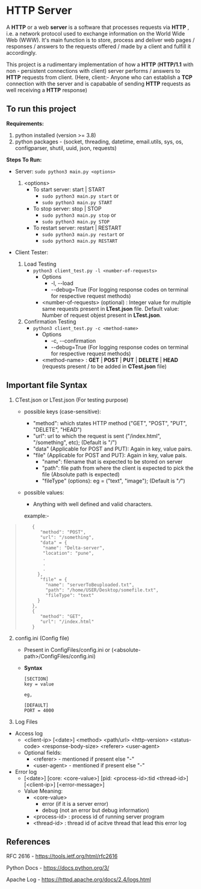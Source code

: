 # HTTP Server

A **HTTP** or a web **server** is a software that processes requests via **HTTP** , i.e. a network protocol used to exchange information on the World Wide Web (WWW). It's main function is to store, process and deliver web pages / responses / answers to the requests offered / made by a client and fulfill it accordingly.

This project is a rudimentary implementation of how a **HTTP** (**HTTP/1.1** with non - persistent connections with client) server performs / answers to **HTTP** requests from client.
(Here, client:- Anyone who can establish a **TCP** connection with the server and is capabable of sending **HTTP** requests as well receiving a **HTTP** response)

## To run this project

**Requirements:**

1. python installed (version >= 3.8)
2. python packages - (socket, threading, datetime, email.utils, sys, os, configparser, shutil, uuid, json, requests)

**Steps To Run:**

- Server:
  `sudo python3 main.py <options>`

  1. \<options>
     - To start server: start | START
       - `sudo python3 main.py start`
         or
       - `sudo python3 main.py START`
     - To stop server: stop | STOP
       - `sudo python3 main.py stop`
         or
       - `sudo python3 main.py STOP`
     - To restart server: restart | RESTART
       - `sudo python3 main.py restart`
         or
       - `sudo python3 main.py RESTART`

- Client Tester:
  1. Load Testing
     - `python3 client_test.py -l <number-of-requests>`
       - Options
         - -l, --load
         - --debug=True (For logging response codes on terminal for respective request methods)
       - \<number-of-requests> (optional) : Integer value for multiple same requests present in **LTest.json** file.
         Default value: Number of request objest present in **LTest.json**.
  2. Confirmation Testing
     - `python3 client_test.py -c <method-name>`
       - Options
         - -c, --confirmation
         - --debug=True (For logging response codes on terminal for respective request methods)
       - \<method-name> : **GET** | **POST** | **PUT** | **DELETE** | **HEAD** (requests present / to be added in **CTest.json** file)

## Important file Syntax

1. CTest.json or LTest.json (For testing purpose)
   - possible keys (case-sensitive):
     - "method": which states HTTP method ("GET", "POST", "PUT", "DELETE", "HEAD")
     - "url": url to which the request is sent ("/index.html", "/something", etc); (Default is "/")
     - "data" (Applicable for POST and PUT): Again in key, value pairs.
     - "file" (Applicable for POST and PUT): Again in key, value pais.
         - "name": filename that is expected to be stored on server 
         - "path": file path from where the client is expected to pick the file (Absolute path is expected) 
         - "fileType" (options): eg = ("text", "image"); (Default is "_/_")
   - possible values:
     - Anything with well defined and valid characters.
     
      example:-
      
  >         {
  >            "method": "POST",
  >            "url": "/something",
  >            "data" = {
  >             "name": "Delta-server",
  >             "location": "pune",
  >             .
  >             .
  >             .
  >           },
  >            "file" = {
  >              "name": "serverToBeuploaded.txt",
  >              "path": "/home/USER/Desktop/somefile.txt",
  >              "fileType": "text"
  >           }
  >         },         
  >         {
  >            "method": "GET",
  >            "url": "/index.html"
  >         }

2. config.ini (Config file)
   - Present in ConfigFiles/config.ini or (\<absolute-path>/ConfigFiles/config.ini)
   - **Syntax**
   
     ```
     [SECTION]
     key = value
     
     eg,
     
     [DEFAULT]
     PORT = 4000
     ```
3. Log Files
  - Access log
    - \<client-ip> \[\<date>] \<method> \<path/url> \<http-version> \<status-code> \<response-body-size> \<referer> \<user-agent>
    - Optional fields: 
      - \<referer> - mentioned if present else "-"
      - \<user-agent> - mentioned if present else "-"
  - Error log
    - \[\<date>] \[core: \<core-value>] \[pid: \<process-id>:tid \<thread-id>] \[\<client-ip>] \[\<error-message>]
    - Value Meaning:
      - \<core-value>
        - error (if it is a server error)
        - debug (not an error but debug information)
      - \<process-id> : process id of running server program
      - \<thread-id> : thread id of acitve thread that lead this error log

## References  

  RFC 2616 - https://tools.ietf.org/html/rfc2616
  
  Python Docs - https://docs.python.org/3/
  
  Apache Log - https://httpd.apache.org/docs/2.4/logs.html
